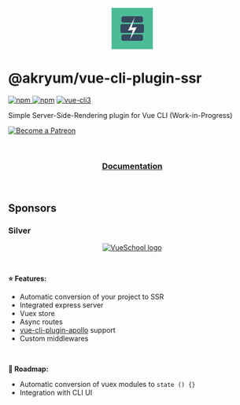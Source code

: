 
<p align="center">
  <img src="./logo.png">
</p>

# @akryum/vue-cli-plugin-ssr

[![npm](https://img.shields.io/npm/v/@akryum%2Fvue-cli-plugin-ssr.svg) ![npm](https://img.shields.io/npm/dm/@akryum%2Fvue-cli-plugin-ssr.svg)](https://www.npmjs.com/package/@akryum%2Fvue-cli-plugin-ssr)
[![vue-cli3](https://img.shields.io/badge/vue--cli-3.x-brightgreen.svg)](https://github.com/vuejs/vue-cli)

Simple Server-Side-Rendering plugin for Vue CLI (Work-in-Progress)

<p>
  <a href="https://www.patreon.com/akryum" target="_blank">
    <img src="https://c5.patreon.com/external/logo/become_a_patron_button.png" alt="Become a Patreon">
  </a>
</p>

<br>

<h3 align="center"><a href="https://vue-cli-plugin-ssr.netlify.com/">Documentation</a></h3>

<br>

## Sponsors

### Silver

<p align="center">
  <a href="https://vueschool.io/" target="_blank">
    <img src="https://vueschool.io/img/logo/vueschool_logo_multicolor.svg" alt="VueSchool logo" width="200px">
  </a>
</p>

<br>

**:star: Features:**

- Automatic conversion of your project to SSR
- Integrated express server
- Vuex store
- Async routes
- [vue-cli-plugin-apollo](https://github.com/Akryum/vue-cli-plugin-apollo) support
- Custom middlewares

<br>

**:rocket: Roadmap:**

- Automatic conversion of vuex modules to `state () {}`
- Integration with CLI UI
